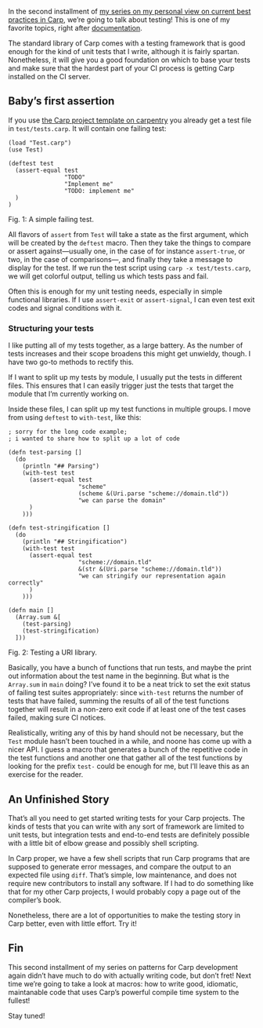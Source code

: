 In the second installment of [my series on my personal view on current best
practices in Carp](/carp-pattens), we’re going to talk about testing! This is
one of my favorite topics, right after [documentation](/Carp_Patterns_I:_Documentation.html).

The standard library of Carp comes with a testing framework that is good enough
for the kind of unit tests that I write, although it is fairly spartan.
Nonetheless, it will give you a good foundation on which to base your tests
and make sure that the hardest part of your CI process is getting Carp
installed on the CI server.

## Baby’s first assertion

If you use [the Carp project template on carpentry](https://github.com/carpentry-org/template)
you already get a test file in `test/tests.carp`. It will contain one failing
test:

```
(load "Test.carp")
(use Test)

(deftest test
  (assert-equal test
                "TODO"
                "Implement me"
                "TODO: implement me"
  )
)
```
<div class="figure-label">Fig. 1: A simple failing test.</div>

All flavors of `assert` from `Test` will take a state as the first argument,
which will be created by the `deftest` macro. Then they take the things to
compare or assert against—usually one, in the case of for instance
`assert-true`, or two, in the case of comparisons—, and finally they take a
message to display for the test. If we run the test script using `carp -x
test/tests.carp`, we will get colorful output, telling us which tests pass and
fail.

Often this is enough for my unit testing needs, especially in simple functional
libraries. If I use `assert-exit` or `assert-signal`, I can even test exit
codes and signal conditions with it.

### Structuring your tests

I like putting all of my tests together, as a large battery. As the number of
tests increases and their scope broadens this might get unwieldy, though. I
have two go-to methods to rectify this.

If I want to split up my tests by module, I usually put the tests in different
files. This ensures that I can easily trigger just the tests that target the
module that I’m currently working on.

Inside these files, I can split up my test functions in multiple groups. I
move from using `deftest` to `with-test`, like this:

```
; sorry for the long code example;
; i wanted to share how to split up a lot of code

(defn test-parsing []
  (do
    (println "## Parsing")
    (with-test test
      (assert-equal test
                    "scheme"
                    (scheme &(Uri.parse "scheme://domain.tld"))
                    "we can parse the domain"
      )
    )))

(defn test-stringification []
  (do
    (println "## Stringification")
    (with-test test
      (assert-equal test
                    "scheme://domain.tld"
                    &(str &(Uri.parse "scheme://domain.tld"))
                    "we can stringify our representation again correctly"
      )
    )))

(defn main []
  (Array.sum &[
    (test-parsing)
    (test-stringification)
  ]))
```
<div class="figure-label">Fig. 2: Testing a URI library.</div>

Basically, you have a bunch of functions that run tests, and maybe the print
out information about the test name in the beginning. But what is the
`Array.sum` in `main` doing? I’ve found it to be a neat trick to set the exit
status of failing test suites appropriately: since `with-test` returns the
number of tests that have failed, summing the results of all of the test
functions together will result in a non-zero exit code if at least one of the
test cases failed, making sure CI notices.

Realistically, writing any of this by hand should not be necessary, but the
`Test` module hasn’t been touched in a while, and noone has come up with a
nicer API. I guess a macro that generates a bunch of the repetitive code in
the test functions and another one that gather all of the test functions by
looking for the prefix `test-` could be enough for me, but I’ll leave this as
an exercise for the reader.

## An Unfinished Story

That’s all you need to get started writing tests for your Carp projects. The
kinds of tests that you can write with any sort of framework are limited to
unit tests, but integration tests and end-to-end tests are definitely possible
with a little bit of elbow grease and possibly shell scripting.

In Carp proper, we have a few shell scripts that run Carp programs that are
supposed to generate error messages, and compare the output to an expected
file using `diff`. That’s simple, low maintenance, and does not require new
contributors to install any software. If I had to do something like that for my
other Carp projects, I would probably copy a page out of the compiler’s book.

Nonetheless, there are a lot of opportunities to make the testing story in Carp
better, even with little effort. Try it!

## Fin

This second installment of my series on patterns for Carp development again
didn’t have much to do with actually writing code, but don’t fret! Next time
we’re going to take a look at macros: how to write good, idiomatic, maintanable
code that uses Carp’s powerful compile time system to the fullest!

Stay tuned!
